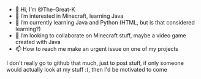 - 👋 Hi, I’m @The-Great-K
- 👀 I’m interested in Minecraft, learning Java
- 🌱 I’m currently learning Java and Python (HTML, but is that considered learning?)
- 💞️ I’m looking to collaborate on Minecraft stuff, maybe a video game created with Java
- 📫 How to reach me make an urgent issue on one of my projects

I don't really go to github that much, just to post stuff, if only someone would actually look at my stuff :(, then I'd be motivated to come

<!---
The-Great-K/The-Great-K is a ✨ special ✨ repository because its `README.md` (this file) appears on your GitHub profile.
You can click the Preview link to take a look at your changes.
--->
